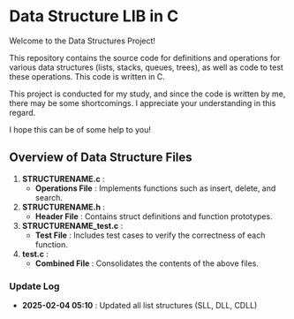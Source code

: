 # Data Structure LIB in C

Welcome to the Data Structures Project!

This repository contains the source code for definitions and operations for various data structures (lists, stacks, queues, trees), as well as code to test these operations. This code is written in C.

This project is conducted for my study, and since the code is written by me, there may be some shortcomings. I appreciate your understanding in this regard.

I hope this can be of some help to you!


## Overview of Data Structure Files

1. **STRUCTURENAME.c** :
	* **Operations File** : Implements functions such as insert, delete, and search.
2. **STRUCTURENAME.h** :
	* **Header File** : Contains struct definitions and function prototypes.
3. **STRUCTURENAME_test.c** :
	* **Test File** : Includes test cases to verify the correctness of each function.
4. **test.c** :
	* **Combined File** : Consolidates the contents of the above files.


### Update Log
* **2025-02-04 05:10** : Updated all list structures (SLL, DLL, CDLL)

